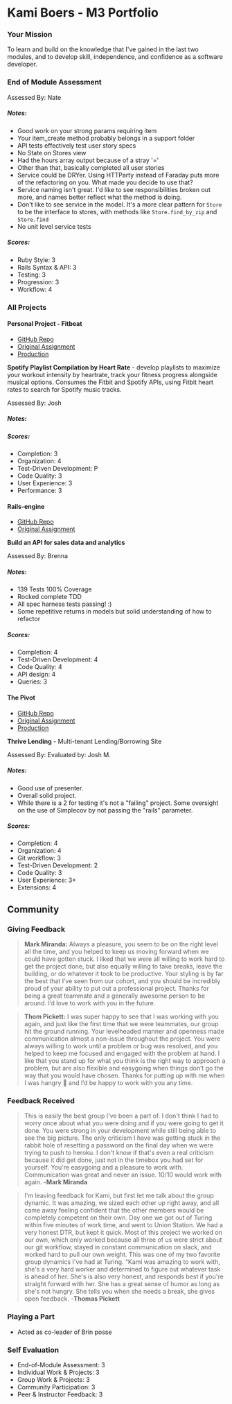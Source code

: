 # Kami Boers - M3 Portfolio

### Your Mission

To learn and build on the knowledge that I've gained in the last two modules, and to develop skill, independence, and confidence as a software developer.

### End of Module Assessment
Assessed By: Nate

##### Notes:
- Good work on your strong params requiring item
- Your item_create method probably belongs in a support folder
- API tests effectively test user story specs
- No State on Stores view
- Had the hours array output because of a stray '='
- Other than that, basically completed all user stories
- Service could be DRYer. Using HTTParty instead of Faraday puts more of the refactoring on you. What made you decide to use that?
- Service naming isn't great. I'd like to see responsibilities broken out more, and names better reflect what the method is doing.
- Don't like to see service in the model. It's a more clear pattern for `Store` to be the interface to stores, with methods like `Store.find_by_zip` and `Store.find`
- No unit level service tests

##### Scores:

* Ruby Style: 3
* Rails Syntax & API: 3
* Testing: 3
* Progression: 3
* Workflow: 4

### All Projects

#### Personal Project - Fitbeat

* [GitHub Repo](https://github.com/kamiboers/fitbeat)
* [Original Assignment](https://github.com/turingschool/lesson_plans/blob/master/ruby_03-professional_rails_applications/self_directed_project.md)
* [Production](https://fitbeatbot.herokuapp.com)

**Spotify Playlist Compilation by Heart Rate** - develop playlists to maximize your workout intensity by heartrate, track your fitness progress alongside musical options. Consumes the Fitbit and Spotify APIs, using Fitbit heart rates to search for Spotify music tracks.

Assessed By: Josh

##### Notes:
##### Scores:

* Completion: 3
* Organization: 4
* Test-Driven Development: P
* Code Quality: 3
* User Experience: 3
* Performance: 3

#### Rails-engine

* [GitHub Repo](https://github.com/kamiboers/)
* [Original Assignment](https://github.com/turingschool/lesson_plans/blob/master/ruby_03-professional_rails_applications/rails_engine.md)

**Build an API for sales data and analytics**

Assessed By: Brenna

##### Notes:

- 139 Tests 100% Coverage
- Rocked complete TDD
- All spec harness tests passing! :)
- Some repetitive returns in models but solid understanding of how to refactor

##### Scores:

* Completion: 4
* Test-Driven Development: 4
* Code Quality: 4
* API design: 4
* Queries: 3

#### The Pivot

* [GitHub Repo](https://github.com/notmarkmiranda/pivot)
* [Original Assignment](https://github.com/turingschool/lesson_plans/blob/master/ruby_03-professional_rails_applications/the_pivot.md)
* [Production](http://thrive-lending.herokuapp.com)

**Thrive Lending** - Multi-tenant Lending/Borrowing Site

Assessed By: Evaluated by: Josh M.

##### Notes:
- Good use of presenter. 
- Overall solid project. 
- While there is a 2 for testing it's not a "failing" project. Some oversight on the use of Simplecov by not passing the "rails" parameter.

##### Scores:
* Completion: 4
* Organization: 4
* Git workflow: 3
* Test-Driven Development: 2
* Code Quality: 3
* User Experience: 3+
* Extensions: 4

## Community

### Giving Feedback

>**Mark Miranda:** Always a pleasure, you seem to be on the right level all the time, and you helped to keep us moving forward when we could have gotten stuck.  I liked that we were all willing to work hard to get the project done, but also equally willing to take breaks, leave the building, or do whatever it took to be productive. Your styling is by far the best that I’ve seen from our cohort, and you should be incredibly proud of your ability to put out a professional project.  Thanks for being a great teammate and a generally awesome person to be around. I’d love to work with you in the future.

>**Thom Pickett:** I was super happy to see that I was working with you again, and just like the first time that we were teammates, our group hit the ground running. Your levelheaded manner and openness made communication almost a non-issue throughout the project. You were always willing to work until a problem or bug was resolved, and you helped to keep me focused and engaged with the problem at hand.
> I like that you stand up for what you think is the right way to approach a problem, but are also flexible and easygoing when things don’t go the way that you would have chosen. Thanks for putting up with me when I was hangry :slightly_smiling_face: and I’d be happy to work with you any time.

### Feedback Received
>This is easily the best group I've been a part of. I don't think I had to worry once about what you were doing and if you were going to get it done. You were strong in your development while still being able to see the big picture. The only criticism I have was getting stuck in the rabbit hole of resetting a password on the final day when we were trying to push to heroku. I don't know if that's even a real criticism because it did get done, just not in the timebox you had set for yourself. You're easygoing and a pleasure to work with. Communication was great and never an issue. 10/10 would work with again. -**Mark Miranda**

>I'm leaving feedback for Kami, but first let me talk about the group dynamic. It was amazing, we sized each other up right away, and all came away feeling confident that the other members would be completely competent on their own. Day one we got out of Turing within five minutes of work time, and went to Union Station. We had a very honest DTR, but kept it quick. Most of this project we worked on our own, which only worked because all three of us were strict about our git workflow, stayed in constant communication on slack, and worked hard to pull our own weight. This was one of my two favorite group dynamics I've had at Turing.
“Kami was amazing to work with, she's a very hard worker and determined to figure out whatever task is ahead of her. She's is also very honest, and responds best if you're straight forward with her. She has a great sense of humor as long as she's not hungry. She tells you when she needs a break, she gives open feedback. -**Thomas Pickett**

### Playing a Part

* Acted as co-leader of Brin posse


### Self Evaluation

* End-of-Module Assessment: 3
* Individual Work & Projects: 3
* Group Work & Projects: 3
* Community Participation: 3
* Peer & Instructor Feedback: 3
